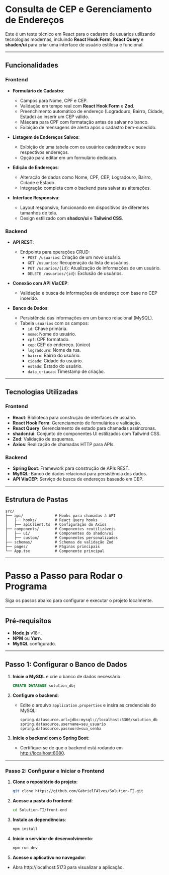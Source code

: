 # Consulta de CEP e Gerenciamento de Endereços

Este é um teste técnico em React para o cadastro de usuários utilizando tecnologias modernas, incluindo **React Hook Form**, **React Query** e **shadcn/ui** para criar uma interface de usuário estilosa e funcional.

---

## Funcionalidades

### Frontend
- **Formulário de Cadastro**:
  - Campos para Nome, CPF e CEP.
  - Validação em tempo real com **React Hook Form** e **Zod**.
  - Preenchimento automático de endereço (Logradouro, Bairro, Cidade, Estado) ao inserir um CEP válido.
  - Máscara para CPF com formatação antes de salvar no banco.
  - Exibição de mensagens de alerta após o cadastro bem-sucedido.

- **Listagem de Endereços Salvos**:
  - Exibição de uma tabela com os usuários cadastrados e seus respectivos endereços.
  - Opção para editar em um formulário dedicado.

- **Edição de Endereços**:
  - Alteração de dados como Nome, CPF, CEP, Logradouro, Bairro, Cidade e Estado.
  - Integração completa com o backend para salvar as alterações.

- **Interface Responsiva**:
  - Layout responsivo, funcionando em dispositivos de diferentes tamanhos de tela.
  - Design estilizado com **shadcn/ui** e **Tailwind CSS**.

### Backend
- **API REST**:
  - Endpoints para operações CRUD:
    - `POST /usuarios`: Criação de um novo usuário.
    - `GET /usuarios`: Recuperação da lista de usuários.
    - `PUT /usuarios/{id}`: Atualização de informações de um usuário.
    - `DELETE /usuarios/{id}`: Exclusão de usuários.

- **Conexão com API ViaCEP**:
  - Validação e busca de informações de endereço com base no CEP inserido.

- **Banco de Dados**:
  - Persistência das informações em um banco relacional (MySQL).
  - Tabela `usuarios` com os campos:
    - `id`: Chave primária.
    - `nome`: Nome do usuário.
    - `cpf`: CPF formatado.
    - `cep`: CEP do endereço. (único)
    - `logradouro`: Nome da rua.
    - `bairro`: Bairro do usuário.
    - `cidade`: Cidade do usuário.
    - `estado`: Estado do usuário.
    - `data_criacao`: Timestamp de criação.

---

## Tecnologias Utilizadas

### Frontend
- **React**: Biblioteca para construção de interfaces de usuário.
- **React Hook Form**: Gerenciamento de formulários e validação.
- **React Query**: Gerenciamento de estado para chamadas assíncronas.
- **shadcn/ui**: Conjunto de componentes UI estilizados com Tailwind CSS.
- **Zod**: Validação de esquemas.
- **Axios**: Realização de chamadas HTTP para APIs.

### Backend
- **Spring Boot**: Framework para construção de APIs REST.
- **MySQL**: Banco de dados relacional para persistência dos dados.
- **API ViaCEP**: Serviço de busca de endereços baseado em CEP.

---

## Estrutura de Pastas

```plaintext
src/
├── api/              # Hooks para chamadas à API
│   ├── hooks/        # React Query hooks
│   ├── apiClient.ts  # Configuração do Axios
├── components/       # Componentes reutilizáveis
│   ├── ui/           # Componentes do shadcn/ui
│   ├── custom/       # Componentes personalizados
├── schemas/          # Schemas de validação Zod
├── pages/            # Páginas principais
└── App.tsx           # Componente principal
```

---

# Passo a Passo para Rodar o Programa

Siga os passos abaixo para configurar e executar o projeto localmente.

---

## Pré-requisitos

- **Node.js** v18+.
- **NPM** ou **Yarn**.
- **MySQL** configurado.

---

## Passo 1: Configurar o Banco de Dados

1. **Inicie o MySQL** e crie o banco de dados necessário:
   ```sql
   CREATE DATABASE solution_db;
   ```

2. **Configure o backend**:

    - Edite o arquivo `application.properties` e insira as credenciais do MySQL:
      ```properties
      spring.datasource.url=jdbc:mysql://localhost:3306/solution_db
      spring.datasource.username=seu_usuario
      spring.datasource.password=sua_senha
      ```

3. **Inicie o backend com o Spring Boot**:

    - Certifique-se de que o backend está rodando em [http://localhost:8080](http://localhost:8080).

---

### Passo 2: Configurar e Iniciar o Frontend

1. **Clone o repositório do projeto**:
   ```bash
   git clone https://github.com/GabrielFAlves/Solution-TI.git
   ```

2. **Acesse a pasta do frontend**:
    ```bash
    cd Solution-TI/front-end
    ```

3. **Instale as dependências**:
    ```bash
    npm install
    ```

4. **Inicie o servidor de desenvolvimento**:
    ```bash
    npm run dev
    ```
  
5. **Acesse o aplicativo no navegador**:
  - Abra http://localhost:5173 para visualizar a aplicação.